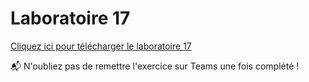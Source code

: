 # Laboratoire 17

[Cliquez ici pour télécharger le laboratoire 17](../../static/files/420905_lab17.zip)

📬 N'oubliez pas de remettre l'exercice sur Teams une fois complété !